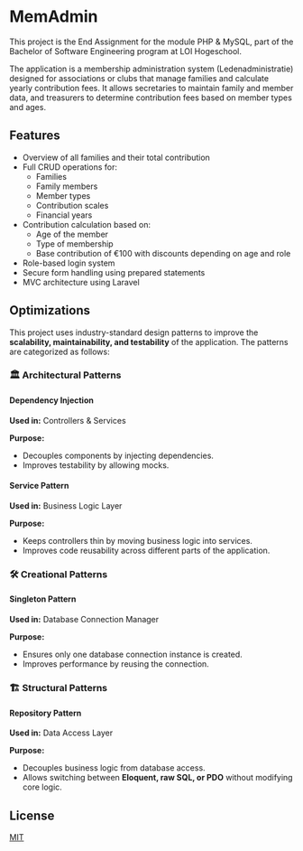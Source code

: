 # MemAdmin
This project is the End Assignment for the module PHP & MySQL, part of the Bachelor of Software Engineering program at LOI Hogeschool.

The application is a membership administration system (Ledenadministratie) designed for associations or clubs that manage families and calculate yearly contribution fees. It allows secretaries to maintain family and member data, and treasurers to determine contribution fees based on member types and ages.

## Features
- Overview of all families and their total contribution
- Full CRUD operations for:
    - Families
    - Family members
    - Member types
    - Contribution scales
    - Financial years
- Contribution calculation based on:
    - Age of the member
    - Type of membership
    - Base contribution of €100 with discounts depending on age and role
- Role-based login system
- Secure form handling using prepared statements
- MVC architecture using Laravel

## Optimizations
This project uses industry-standard design patterns to improve the **scalability, maintainability, and testability** of the application. The patterns are categorized as follows:

### **🏛 Architectural Patterns**

#### **Dependency Injection**
**Used in:** Controllers & Services  

**Purpose:**  
- Decouples components by injecting dependencies.  
- Improves testability by allowing mocks.

#### **Service Pattern**
**Used in:** Business Logic Layer  

**Purpose:**  
- Keeps controllers thin by moving business logic into services.  
- Improves code reusability across different parts of the application.

### **🛠 Creational Patterns**

#### **Singleton Pattern**
**Used in:** Database Connection Manager  

**Purpose:**  
- Ensures only one database connection instance is created.  
- Improves performance by reusing the connection.

### **🏗 Structural Patterns**

#### **Repository Pattern**
**Used in:** Data Access Layer  

**Purpose:**  
- Decouples business logic from database access.  
- Allows switching between **Eloquent, raw SQL, or PDO** without modifying core logic.

## License

[MIT](https://choosealicense.com/licenses/mit/)
